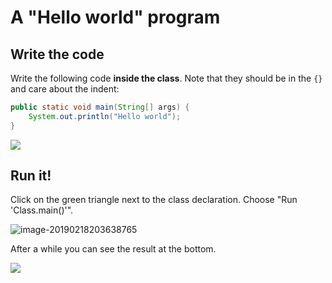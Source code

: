 # A "Hello world" program

## Write the code

Write the following code **inside the class**. Note that they should be in the `{}` and care about the indent:

```java
public static void main(String[] args) {
    System.out.println("Hello world");
}
```

![](https://ws1.sinaimg.cn/large/006tKfTcly1g0aut5u6haj30pf096mx2.jpg)

## Run it!

Click on the green triangle next to the class declaration. Choose "Run 'Class.main()'".

![image-20190218203638765](https://ws1.sinaimg.cn/large/006tKfTcly1g0av04nc3uj30ix079t9e.jpg)

After a while you can see the result at the bottom.

![](https://ws1.sinaimg.cn/large/006tKfTcly1g0auxj4h4zj31490mmaan.jpg)

